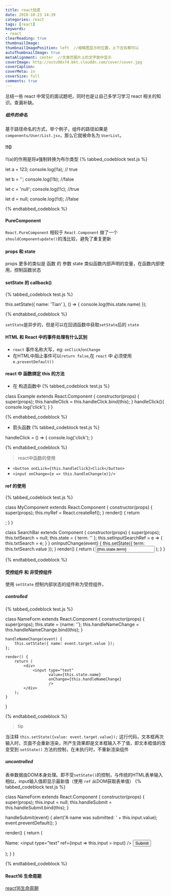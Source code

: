 ```yaml
---
title: react拾遗
date: 2018-10-23 14:39
categories: react
tags: [react]
keywords:
- react
clearReading: true
thumbnailImage:
thumbnailImagePosition: left  //缩略图显示的位置，上下左右都可以
autoThumbnailImage: true
metaAlignment: center  //文章页图片上的文字居中显示
coverImage: http://ostu98x74.bkt.clouddn.com/cover/cover.jpg
coverCaption:
coverMeta: in
coverSize: full
comments: true
---
```


总结一些 react 中常见的面试题吧，同时也是让自己多学习学习 react 相关的知识。查漏补缺。

<!-- more -->
##### 组件的命名
基于路径命名的方式，举个例子，组件的路径如果是 `components/User/List.jsx`，那么它就被命名为 `UserList`。

#### !!()
!!(a)的作用是将a强制转换为布尔类型
{% tabbed_codeblock test.js  %}
<!-- tab js -->
let a = 123;
console.log(!!a); // true

let b = '';
console.log(!!b); //false

let c = 'null';
console.log(!!c); //true

let d = null;
console.log(!!d); //false
<!-- endtab -->
{% endtabbed_codeblock %}


#### PureComponent
`React.PureComponent` 相较于 `React.Component` 做了一个`shouldComponentupdate()`的浅比较，避免了重复更新

#### props 和 state
props 更多的类似是 函数 的 参数
state 类似函数内部声明的变量，在函数内部使用，控制函数状态

#### setState 的 callback()
{% tabbed_codeblock  test.js  %}
<!-- tab js -->
this.setState({
    name: 'Tian'
}, () => {
    console.log(this.state.name)
});
<!-- endtab -->
{% endtabbed_codeblock %}

`setState`是异步的，但是可以在回调函数中获取`setState`后的 `state`

#### HTML 和 React 中的事件处理有什么区别
- `react` 事件名称大写，eg: `onClick`/`onChange`
- 在HTML中阻止事件可以`return false`,在 `react` 中 必须使用 `e.preventDefault()`

#### react 中 函数绑定 this 的方法
- 在 构造函数中
{% tabbed_codeblock test.js  %}
<!-- tab js -->
class Example extends React.Component {
    constructor(props) {
        super(props);
        this.handleClick = this.handleClick.bind(this);
    }
    handleClick(){
        console.log('click');
    }
}
<!-- endtab -->
{% endtabbed_codeblock %}

- 箭头函数
{% tabbed_codeblock  test.js  %}
<!-- tab js -->
handleClick = () => {
    console.log('click');
}
<!-- endtab -->
{% endtabbed_codeblock %}
> react中函数的使用

- `<button onCLick={this.handleClick}>Click</button>`
- `<input onChange={e => this.handleChange(e)}/>`

#### ref 的使用
{% tabbed_codeblock  test.js  %}
<!-- tab js -->
class MyComponent extends React.Component {
    constructor(props) {
       super(props);
       this.myRef = React.createRef();
    }
    render() {
       return <div ref={this.myRef}/>;
    }
}
<!-- endtab -->
<!-- tab js -->
class SearchBar extends Component {
   constructor(props) {
      super(props);
      this.txtSearch = null;
      this.state = { term: '' };
      this.setInputSearchRef = e => {
         this.txtSearch = e;
      }
   }
   onInputChange(event) {
      this.setState({ term: this.txtSearch.value });
   }
   render() {
      return (
         <input
            value={this.state.term}
            onChange={this.onInputChange.bind(this)}
            ref={this.setInputSearchRef} />
      );
   }
}
<!-- endtab -->
{% endtabbed_codeblock %}

#### 受控组件 和 非受控组件

使用 `setState` 控制内部状态的组件称为受控组件，
##### controlled
{% tabbed_codeblock  test.js %}
<!-- tab js -->
class NameForm extends React.Component {
    constructor(props) {
        super(props);
        this.state = {name: ''};
        this.handleNameChange = this.handleNameChange.bind(this);
    }

    handleNameChange(event) {
        this.setState({ name: event.target.value });
    };

    render() {
        return (
            <div>
                <input type="text"
                       value={this.state.name}
                       onChange={this.handleNameChange}
                       />
            </div>
        );
    }
}
<!-- endtab -->
{% endtabbed_codeblock %}

> tip

当注释 `this.setState({value: event.target.value});` 这行代码，文本框再次输入时，页面不会重新渲染，所产生效果即是文本框输入不了值，即文本框值的改变受到 `setState()` 方法的控制，在未执行时，不重新渲染组件


##### uncontrolled
表单数据由DOM本身处理。即不受`setState()`的控制，与传统的HTML表单输入相似，input输入值即显示最新值（使用 `ref` 从DOM获取表单值）
{% tabbed_codeblock  test.js %}
<!-- tab  js -->
class NameForm extends React.Component {
  constructor(props) {
    super(props);
    this.input = null;
    this.handleSubmit = this.handleSubmit.bind(this);
  }

  handleSubmit(event) {
    alert('A name was submitted: ' + this.input.value);
    event.preventDefault();
  }

  render() {
    return (
      <form onSubmit={this.handleSubmit}>
        <label>
          Name:
          <input type="text" ref={input => this.input = input} />
        </label>
        <input type="submit" value="Submit" />
      </form>
    );
  }
}
<!-- endtab -->
{% endtabbed_codeblock %}

#### React16 生命周期

[react16生命周期](http://www.tiankai.party/react16.html)

